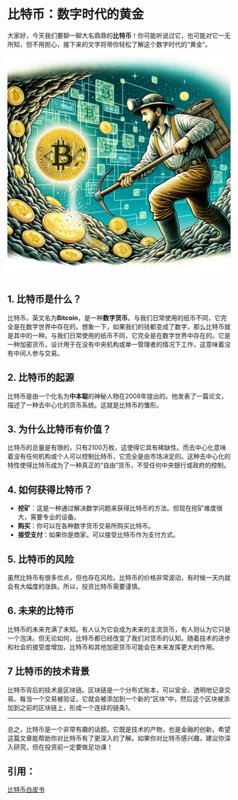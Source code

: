 # 比特币：数字时代的黄金

大家好，今天我们要聊一聊大名鼎鼎的**比特币**！你可能听说过它，也可能对它一无所知，但不用担心，接下来的文字将带你轻松了解这个数字时代的“黄金”。

![pickaxe](images/pickaxe.png)

## 1. 比特币是什么？

比特币，英文名为**Bitcoin**，是一种**数字货币**。与我们日常使用的纸币不同，它完全是在数字世界中存在的。想象一下，如果我们的钱都变成了数字，那么比特币就是其中的一种。与我们日常使用的纸币不同，它完全是在数字世界中存在的。它是一种加密货币，设计用于在没有中央机构或单一管理者的情况下工作，这意味着没有中间人参与交易。

## 2. 比特币的起源

比特币是由一个化名为**中本聪**的神秘人物在2008年提出的。他发表了一篇论文，描述了一种去中心化的货币系统。这就是比特币的雏形。

## 3. 为什么比特币有价值？

比特币的总量是有限的，只有2100万枚，这使得它具有稀缺性。而去中心化意味着没有任何机构或个人可以控制比特币，它完全是由市场决定的。这种去中心化的特性使得比特币成为了一种真正的“自由”货币，不受任何中央银行或政府的控制。

## 4. 如何获得比特币？

- **挖矿**：这是一种通过解决数学问题来获得比特币的方法。但现在挖矿难度很大，需要专业的设备。
- **购买**：你可以在各种数字货币交易所购买比特币。
- **接受支付**：如果你是商家，可以接受比特币作为支付方式。

## 5. 比特币的风险

虽然比特币有很多优点，但也存在风险。比特币的价格非常波动，有时候一天内就会有大幅度的涨跌。所以，投资比特币需要谨慎。

## 6. 未来的比特币

比特币的未来充满了未知。有人认为它会成为未来的主流货币，有人则认为它只是一个泡沫。但无论如何，比特币都已经改变了我们对货币的认知。随着技术的进步和社会的接受度增加，比特币和其他加密货币可能会在未来发挥更大的作用。

## 7 比特币的技术背景
比特币背后的技术是区块链。区块链是一个分布式账本，可以安全、透明地记录交易。每当一个交易被验证，它就会被添加到一个新的“区块”中，然后这个区块被添加到之前的区块链上，形成一个连续的链条1。

---

总之，比特币是一个非常有趣的话题。它既是技术的产物，也是金融的创新。希望这篇文章能帮助你对比特币有了更深入的了解。如果你对比特币感兴趣，建议你深入研究，但在投资前一定要做足功课！

## 引用：

[比特币白皮书](https://bitcoin.org/files/bitcoin-paper/bitcoin_zh_cn.pdf)
